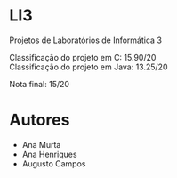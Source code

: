 
# LI3

Projetos de Laboratórios de Informática 3

Classificação do projeto em C: 15.90/20\
Classificação do projeto em Java: 13.25/20

Nota final: 15/20

# Autores

- Ana Murta
- Ana Henriques
- Augusto Campos
